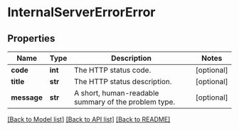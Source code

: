 # InternalServerErrorError

## Properties
Name | Type | Description | Notes
------------ | ------------- | ------------- | -------------
**code** | **int** | The HTTP status code. | [optional] 
**title** | **str** | The HTTP status description. | [optional] 
**message** | **str** | A short, human-readable summary of the problem type. | [optional] 

[[Back to Model list]](../README.md#documentation-for-models) [[Back to API list]](../README.md#documentation-for-api-endpoints) [[Back to README]](../README.md)


